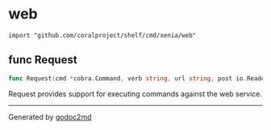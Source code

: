 
# web
    import "github.com/coralproject/shelf/cmd/xenia/web"






## func Request
``` go
func Request(cmd *cobra.Command, verb string, url string, post io.Reader) (string, error)
```
Request provides support for executing commands against the
web service.









- - -
Generated by [godoc2md](http://godoc.org/github.com/davecheney/godoc2md)